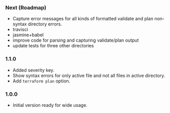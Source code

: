 ### Next (Roadmap)
- Capture error messages for all kinds of formatted validate and plan non-syntax directory errors.
- travisci
- jasmine+babel
- improve code for parsing and capturing validate/plan output
- update tests for three other directories

### 1.1.0
- Added severity key.
- Show syntax errors for only active file and not all files in active directory.
- Add `terraform plan` option.

### 1.0.0
- Initial version ready for wide usage.
